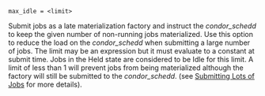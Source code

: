     max_idle = <limit>

Submit jobs as a late materialization factory and instruct the
*condor_schedd* to keep the given number of non-running jobs
materialized. Use this option to reduce the load on the *condor_schedd*
when submitting a large number of jobs. The limit may be an expression
but it must evaluate to a constant at submit time. Jobs in the Held
state are considered to be Idle for this limit. A limit of less than 1
will prevent jobs from being materialized although the factory will
still be submitted to the *condor_schedd*. (see [Submitting Lots of
Jobs](https://htcondor.readthedocs.io/en/latest/users-manual/submitting-a-job.html#submitting-lots-of-jobs) for
more details).
